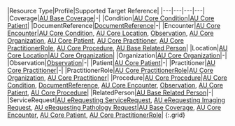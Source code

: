 |Resource Type|Profile|Supported Target Reference|
|---|---|---|---|
|Coverage|[AU Base Coverage](https://hl7.org.au/fhir/4.2.2-ballot/StructureDefinition-au-coverage.html)|-|
|Condition|[AU Core Condition](https://hl7.org.au/fhir/core/1.0.0-ballot/StructureDefinition-au-core-condition.html)|[AU Core Patient](https://hl7.org.au/fhir/core/1.0.0-ballot/StructureDefinition-au-core-patient.html)|
|DocumentReference|[DocumentReference](http://hl7.org/fhir/R4/documentreference.html)|-|
|Encounter|[AU Core Encounter](https://hl7.org.au/fhir/core/1.0.0-ballot/StructureDefinition-au-core-encounter.html)|[AU Core Condition](https://hl7.org.au/fhir/core/1.0.0-ballot/StructureDefinition-au-core-condition.html), [AU Core Location](https://hl7.org.au/fhir/core/1.0.0-ballot/StructureDefinition-au-core-location.html), [Observation](http://hl7.org/fhir/R4/observation.html), [AU Core Organization](https://hl7.org.au/fhir/core/1.0.0-ballot/StructureDefinition-au-core-organization.html), [AU Core Patient](https://hl7.org.au/fhir/core/1.0.0-ballot/StructureDefinition-au-core-patient.html), [AU Core Practitioner](https://hl7.org.au/fhir/core/1.0.0-ballot/StructureDefinition-au-core-practitioner.html), [AU Core PractitionerRole](https://hl7.org.au/fhir/core/1.0.0-ballot/StructureDefinition-au-core-practitionerrole.html), [AU Core Procedure](https://hl7.org.au/fhir/core/1.0.0-ballot/StructureDefinition-au-core-procedure.html), [AU Base Related Person](https://hl7.org.au/fhir/4.2.2-ballot/StructureDefinition-au-relatedperson.html)|
|Location|[AU Core Location](https://hl7.org.au/fhir/core/1.0.0-ballot/StructureDefinition-au-core-location.html)|[AU Core Organization](https://hl7.org.au/fhir/core/1.0.0-ballot/StructureDefinition-au-core-organization.html)|
|Organization|[AU Core Organization](https://hl7.org.au/fhir/core/1.0.0-ballot/StructureDefinition-au-core-organization.html)|-|
|Observation|[Observation](http://hl7.org/fhir/R4/observation.html)|-|
|Patient|[AU Core Patient](https://hl7.org.au/fhir/core/1.0.0-ballot/StructureDefinition-au-core-patient.html)|-|
|Practitioner|[AU Core Practitioner](https://hl7.org.au/fhir/core/1.0.0-ballot/StructureDefinition-au-core-practitioner.html)|-|
|PractitionerRole|[AU Core PractitionerRole](https://hl7.org.au/fhir/core/1.0.0-ballot/StructureDefinition-au-core-practitionerrole.html)|[AU Core Organization](https://hl7.org.au/fhir/core/1.0.0-ballot/StructureDefinition-au-core-organization.html), [AU Core Practitioner](https://hl7.org.au/fhir/core/1.0.0-ballot/StructureDefinition-au-core-practitioner.html)|
|Procedure|[AU Core Procedure](https://hl7.org.au/fhir/core/1.0.0-ballot/StructureDefinition-au-core-procedure.html)|[AU Core Condition](https://hl7.org.au/fhir/core/1.0.0-ballot/StructureDefinition-au-core-condition.html), [DocumentReference](http://hl7.org/fhir/R4/documentreference.html), [AU Core Encounter](https://hl7.org.au/fhir/core/1.0.0-ballot/StructureDefinition-au-core-encounter.html), [Observation](http://hl7.org/fhir/R4/observation.html), [AU Core Patient](https://hl7.org.au/fhir/core/1.0.0-ballot/StructureDefinition-au-core-patient.html), [AU Core Procedure](https://hl7.org.au/fhir/core/1.0.0-ballot/StructureDefinition-au-core-procedure.html)|
|RelatedPerson|[AU Base Related Person](https://hl7.org.au/fhir/4.2.2-ballot/StructureDefinition-au-relatedperson.html)|-|
|ServiceRequest|[AU eRequesting ServiceRequest](StructureDefinition-au-erequesting-servicerequest.html), [AU eRequesting Imaging Request](StructureDefinition-au-erequesting-servicerequest-imag.html), [AU eRequesting Pathology Request](StructureDefinition-au-erequesting-servicerequest-path.html)|[AU Base Coverage](https://hl7.org.au/fhir/4.2.2-ballot/StructureDefinition-au-coverage.html), [AU Core Encounter](https://hl7.org.au/fhir/core/1.0.0-ballot/StructureDefinition-au-core-encounter.html), [AU Core Patient](https://hl7.org.au/fhir/core/1.0.0-ballot/StructureDefinition-au-core-patient.html), [AU Core PractitionerRole](https://hl7.org.au/fhir/core/1.0.0-ballot/StructureDefinition-au-core-practitionerrole.html)|
{:.grid}
